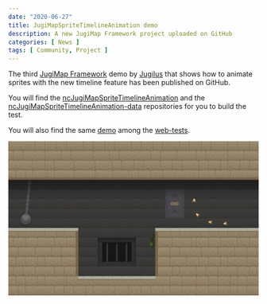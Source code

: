```yaml
---
date: "2020-06-27"
title: JugiMapSpriteTimelineAnimation demo
description: A new JugiMap Framework project uploaded on GitHub
categories: [ News ]
tags: [ Community, Project ]
---
```


The third [JugiMap Framework](https://github.com/Jugilus/JugiMapFramework) demo by [Jugilus](https://github.com/Jugilus/) that shows how to animate sprites with the new timeline feature has been published on GitHub.

You will find the [ncJugiMapSpriteTimelineAnimation](https://github.com/nCine/ncJugiMapSpriteTimelineAnimation) and the [ncJugiMapSpriteTimelineAnimation-data](https://github.com/nCine/ncJugiMapSpriteTimelineAnimation-data) repositories for you to build the test.

You will also find the same [demo](/web-tests/ncjugimap_spritetimelineanimation) among the [web-tests](/web-tests).

![ncJugiMapSpriteTimelineAnimation](/img/gallery/ncJugiMapSpriteTimelineAnimation.png "ncJugiMapSpriteTimelineAnimation")
